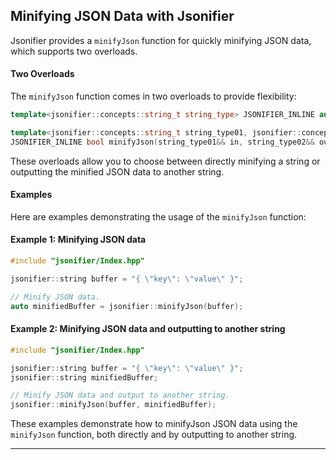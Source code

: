 ## Minifying JSON Data with Jsonifier

Jsonifier provides a `minifyJson` function for quickly minifying JSON data, which supports two overloads.

#### Two Overloads
The `minifyJson` function comes in two overloads to provide flexibility:

```cpp
template<jsonifier::concepts::string_t string_type> JSONIFIER_INLINE auto minifyJson(string_type&& in) noexcept;

template<jsonifier::concepts::string_t string_type01, jsonifier::concepts::string_t string_type02>
JSONIFIER_INLINE bool minifyJson(string_type01&& in, string_type02&& out) noexcept;
```

These overloads allow you to choose between directly minifying a string or outputting the minified JSON data to another string.

#### Examples
Here are examples demonstrating the usage of the `minifyJson` function:

#### Example 1: Minifying JSON data
```cpp
#include "jsonifier/Index.hpp"

jsonifier::string buffer = "{ \"key\": \"value\" }";

// Minify JSON data.
auto minifiedBuffer = jsonifier::minifyJson(buffer);
```

#### Example 2: Minifying JSON data and outputting to another string
```cpp
#include "jsonifier/Index.hpp"

jsonifier::string buffer = "{ \"key\": \"value\" }";
jsonifier::string minifiedBuffer;

// Minify JSON data and output to another string.
jsonifier::minifyJson(buffer, minifiedBuffer);
```

These examples demonstrate how to minifyJson JSON data using the `minifyJson` function, both directly and by outputting to another string.

---
